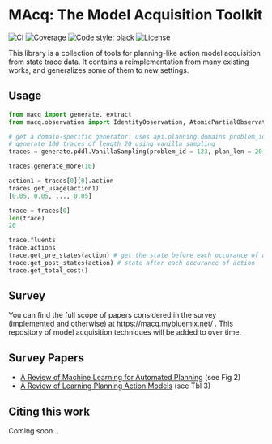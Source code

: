 # MAcq: The Model Acquisition Toolkit

[![CI](https://github.com/QuMuLab/macq/actions/workflows/CI.yml/badge.svg)](https://github.com/QuMuLab/macq/actions)
[![Coverage](https://img.shields.io/endpoint?url=https://gist.githubusercontent.com/haz/03ac305b42d7c9ad4ef3213341bf3f2f/raw/macq__heads_main.json?cacheSeconds=3600)](https://github.com/QuMuLab/macq/actions)
[![Code style: black](https://img.shields.io/badge/code%20style-black-000000.svg)](https://github.com/psf/black)
[![License](https://img.shields.io/badge/license-MIT-purple)](https://github.com/QuMuLab/macq/blob/main/LICENSE)


This library is a collection of tools for planning-like action model acquisition from state trace data. It contains a reimplementation from many existing works, and generalizes some of them to new settings.


## Usage <a name="usage" />
```python
from macq import generate, extract
from macq.observation import IdentityObservation, AtomicPartialObservation

# get a domain-specific generator: uses api.planning.domains problem_id/
# generate 100 traces of length 20 using vanilla sampling
traces = generate.pddl.VanillaSampling(problem_id = 123, plan_len = 20, num_traces = 100).traces

traces.generate_more(10)

action1 = traces[0][0].action
traces.get_usage(action1)
[0.05, 0.05, ..., 0.05]

trace = traces[0]
len(trace)
20

trace.fluents
trace.actions
trace.get_pre_states(action) # get the state before each occurance of action
trace.get_post_states(action) # state after each occurance of action
trace.get_total_cost()
```

## Survey

You can find the full scope of papers considered in the survey (implemented and otherwise) at https://macq.mybluemix.net/ . This repository of model acquisition techniques will be added to over time.

## Survey Papers <a name="survey" />

* [A Review of Machine Learning for Automated Planning](http://citeseerx.ist.psu.edu/viewdoc/download?doi=10.1.1.231.4901&rep=rep1&type=pdf) (see Fig 2)
* [A Review of Learning Planning Action Models](https://hal.archives-ouvertes.fr/hal-02010536/document) (see Tbl 3)

## Citing this work <a name="citing" />
Coming soon...

